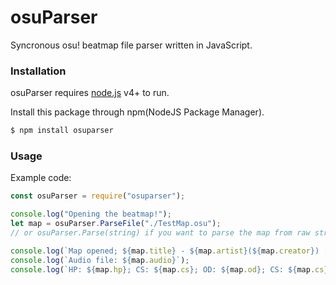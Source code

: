 # osuParser
Syncronous osu! beatmap file parser written in JavaScript.

### Installation

osuParser requires [node.js](https://nodejs.org/) v4+ to run.

Install this package through npm(NodeJS Package Manager).

```sh
$ npm install osuparser
```
### Usage

Example code:

```js
const osuParser = require("osuparser");

console.log("Opening the beatmap!");
let map = osuParser.ParseFile("./TestMap.osu");
// or osuParser.Parse(string) if you want to parse the map from raw string

console.log(`Map opened; ${map.title} - ${map.artist}(${map.creator}) [${map.version}] - Designed for GameMode ${map.mode}`);
console.log(`Audio file: ${map.audio}`);
console.log(`HP: ${map.hp}; CS: ${map.cs}; OD: ${map.od}; CS: ${map.cs}`);
```
